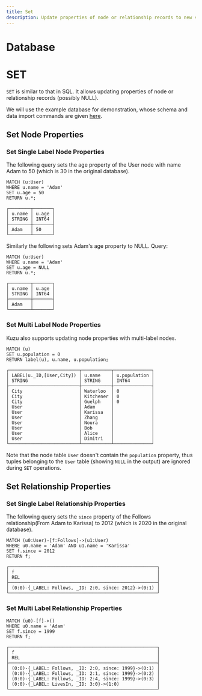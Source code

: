 ```yaml
---
title: Set
description: Update properties of node or relationship records to new values.
---
```


# Database

# SET 
`SET` is similar to that in SQL. It allows updating properties of node or relationship records (possibly NULL).

We will use the example database for demonstration, whose schema and data import commands are given [here](/cypher/data-manipulation-clauses/example-database).

## Set Node Properties

### Set Single Label Node Properties
The following query sets the age property of the User node with name Adam to 50 (which is 30 in the original database).

```cypher
MATCH (u:User) 
WHERE u.name = 'Adam' 
SET u.age = 50
RETURN u.*;
```
```
┌────────┬───────┐
│ u.name │ u.age │
│ STRING │ INT64 │
├────────┼───────┤
│ Adam   │ 50    │
└────────┴───────┘
```
Similarly the following sets Adam's age property to NULL.
Query:
```cypher
MATCH (u:User) 
WHERE u.name = 'Adam' 
SET u.age = NULL
RETURN u.*;
```
```
┌────────┬───────┐
│ u.name │ u.age │
│ STRING │ INT64 │
├────────┼───────┤
│ Adam   │       │
└────────┴───────┘
```

### Set Multi Label Node Properties
Kuzu also supports updating node properties with multi-label nodes.
```cypher
MATCH (u)
SET u.population = 0
RETURN label(u), u.name, u.population;
```
```
┌──────────────────────────┬───────────┬──────────────┐
│ LABEL(u._ID,[User,City]) │ u.name    │ u.population │
│ STRING                   │ STRING    │ INT64        │
├──────────────────────────┼───────────┼──────────────┤
│ City                     │ Waterloo  │ 0            │
│ City                     │ Kitchener │ 0            │
│ City                     │ Guelph    │ 0            │
│ User                     │ Adam      │              │
│ User                     │ Karissa   │              │
│ User                     │ Zhang     │              │
│ User                     │ Noura     │              │
│ User                     │ Bob       │              │
│ User                     │ Alice     │              │
│ User                     │ Dimitri   │              │
└──────────────────────────┴───────────┴──────────────┘
```

Note that the node table `User` doesn't contain the `population` property, thus tuples belonging to the `User` table (showing `NULL` in the output) are ignored during `SET` operations.

## Set Relationship Properties

### Set Single Label Relationship Properties
The following query sets the `since` property of the Follows relationship(From Adam to Karissa) to 2012 (which is 2020 in the original database).

```cypher
MATCH (u0:User)-[f:Follows]->(u1:User)
WHERE u0.name = 'Adam' AND u1.name = 'Karissa'
SET f.since = 2012
RETURN f;
```
```
┌───────────────────────────────────────────────────────┐
│ f                                                     │
│ REL                                                   │
├───────────────────────────────────────────────────────┤
│ (0:0)-{_LABEL: Follows, _ID: 2:0, since: 2012}->(0:1) │
└───────────────────────────────────────────────────────┘
```

### Set Multi Label Relationship Properties
```cypher
MATCH (u0)-[f]->()
WHERE u0.name = 'Adam'
SET f.since = 1999
RETURN f;
```
```
┌───────────────────────────────────────────────────────┐
│ f                                                     │
│ REL                                                   │
├───────────────────────────────────────────────────────┤
│ (0:0)-{_LABEL: Follows, _ID: 2:0, since: 1999}->(0:1) │
│ (0:0)-{_LABEL: Follows, _ID: 2:1, since: 1999}->(0:2) │
│ (0:0)-{_LABEL: Follows, _ID: 2:4, since: 1999}->(0:3) │
│ (0:0)-{_LABEL: LivesIn, _ID: 3:0}->(1:0)              │
└───────────────────────────────────────────────────────┘
```
